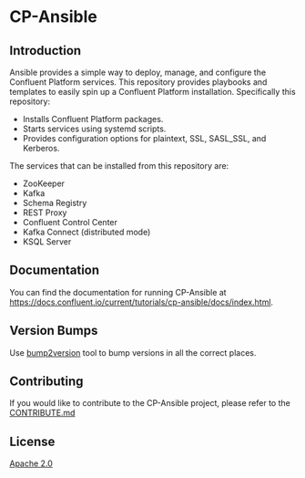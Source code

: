 
# CP-Ansible

## Introduction

Ansible provides a simple way to deploy, manage, and configure the Confluent Platform services. This repository provides playbooks and templates to easily spin up a Confluent Platform installation. Specifically this repository:

* Installs Confluent Platform packages.
* Starts services using systemd scripts.
* Provides configuration options for plaintext, SSL, SASL_SSL, and Kerberos.

The services that can be installed from this repository are:

* ZooKeeper
* Kafka
* Schema Registry
* REST Proxy
* Confluent Control Center
* Kafka Connect (distributed mode)
* KSQL Server

## Documentation

You can find the documentation for running CP-Ansible at https://docs.confluent.io/current/tutorials/cp-ansible/docs/index.html.

## Version Bumps

Use [bump2version](https://github.com/c4urself/bump2version) tool to bump versions in all the correct places.

## Contributing


If you would like to contribute to the CP-Ansible project, please refer to the [CONTRIBUTE.md](https://github.com/confluentinc/cp-ansible/blob/5.4.x/CONTRIBUTING.md)


## License

[Apache 2.0](https://github.com/confluentinc/cp-ansible/blob/5.4.x/LICENSE.md)
